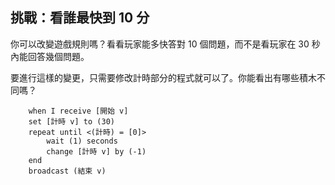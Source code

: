 ## 挑戰：看誰最快到 10 分

你可以改變遊戲規則嗎？看看玩家能多快答對 10 個問題，而不是看玩家在 30 秒內能回答幾個問題。

要進行這樣的變更，只需要修改計時部分的程式就可以了。你能看出有哪些積木不同嗎？

```blocks3
    when I receive [開始 v]
	set [計時 v] to (30)
	repeat until <(計時) = [0]>
		wait (1) seconds
		change [計時 v] by (-1)
	end
	broadcast (結束 v)
```